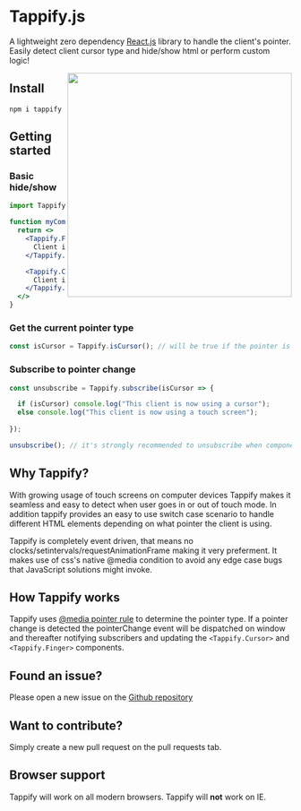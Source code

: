 # Tappify.js
A lightweight zero dependency [React.js](https://github.com/facebook/react) library to handle the client's pointer. Easily detect client cursor type and hide/show html or perform custom logic!

<img align="right" src="https://i.imgur.com/WObyHD5.gif" width="400"/>

## Install

```shell
npm i tappify
```

## Getting started
### Basic hide/show
```jsx
import Tappify from "tappify";

function myComponent() {
  return <>
    <Tappify.Finger>
      Client is using finger 👉 *tap tap*
    </Tappify.Finger>

    <Tappify.Cursor>
      Client is using mouse cursor 🖱️ *click click*
    </Tappify.Cursor>
  </>
}
```
### Get the current pointer type
```js
const isCursor = Tappify.isCursor(); // will be true if the pointer is mouse cursor. False if it's finger
```
### Subscribe to pointer change
```js
const unsubscribe = Tappify.subscribe(isCursor => {

  if (isCursor) console.log("This client is now using a cursor");
  else console.log("This client is now using a touch screen");
  
});

unsubscribe(); // it's strongly recommended to unsubscribe when component unmounts to avoid memory leaks
```
## Why Tappify?
With growing usage of touch screens on computer devices Tappify makes it seamless and easy to detect when user goes in or out of touch mode. In addition tappify provides an easy to use switch case scenario to handle different HTML elements depending on what pointer the client is using.

Tappify is completely event driven, that means no clocks/setintervals/requestAnimationFrame making it very preferment. It makes use of css's native @media condition to avoid any edge case bugs that JavaScript solutions might invoke.
## How Tappify works
Tappify uses [@media pointer rule](https://developer.mozilla.org/en-US/docs/Web/CSS/@media) to determine the pointer type. If a pointer change is detected the pointerChange event will be dispatched on window and thereafter notifying subscribers and updating the `<Tappify.Cursor>` and `<Tappify.Finger>` components.
## Found an issue?
Please open a new issue on the [Github repository](https://github.com/asplunds/tappify/issues)
## Want to contribute?
Simply create a new pull request on the pull requests tab.
## Browser support
Tappify will work on all modern browsers. Tappify will __not__ work on IE.
